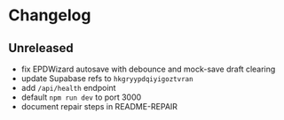 # Changelog

## Unreleased
- fix EPDWizard autosave with debounce and mock-save draft clearing
- update Supabase refs to `hkgryypdqiyigoztvran`
- add `/api/health` endpoint
- default `npm run dev` to port 3000
- document repair steps in README-REPAIR
